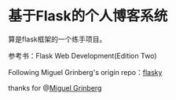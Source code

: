 # 基于Flask的个人博客系统

算是flask框架的一个练手项目。

参考书：Flask Web Development(Edition Two)

Following Miguel Grinberg's origin repo：[flasky](https://github.com/miguelgrinberg/flasky)

thanks for @[Miguel Grinberg](https://github.com/miguelgrinberg)

